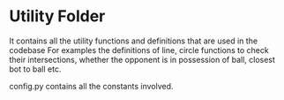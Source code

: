 # Utility Folder
It contains all the utility functions and definitions that are used in the codebase
For examples the definitions of line, circle functions to check their intersections,
whether the opponent is in possession of ball, closest bot to ball etc.

config.py contains all the constants involved. 
